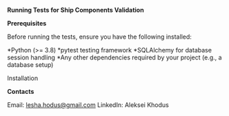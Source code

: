 **Running Tests for Ship Components Validation**

**Prerequisites**

Before running the tests, ensure you have the following installed:

*Python (>= 3.8)
*pytest testing framework
*SQLAlchemy for database session handling
*Any other dependencies required by your project (e.g., a database setup)

Installation



**Contacts**

Email: lesha.hodus@gmail.com LinkedIn: Aleksei Khodus

